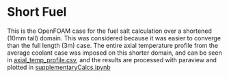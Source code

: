 # Short Fuel
This is the OpenFOAM case for the fuel salt calculation over a shortened (10mm tall) domain. This was considered because it was easier to converge than the full length (3m) case. The entire axial temperature profile from the average coolant case was imposed on this shorter domain, and can be seen in [axial_temp_profile.csv](axial_temp_profile.csv), and the results are processed with paraview and plotted in [supplementaryCalcs.ipynb](supplementaryCalcs.ipynb)